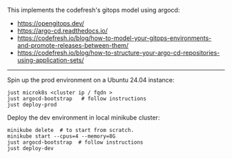 This implements the codefresh's gitops model using argocd:
- https://opengitops.dev/
- https://argo-cd.readthedocs.io/
- https://codefresh.io/blog/how-to-model-your-gitops-environments-and-promote-releases-between-them/
- https://codefresh.io/blog/how-to-structure-your-argo-cd-repositories-using-application-sets/

---

Spin up the prod environment on a Ubuntu 24.04 instance:

```shell
just microk8s <cluster ip / fqdn >
just argocd-bootstrap   # follow instructions
just deploy-prod
```

Deploy the dev environment in local minikube cluster:
```shell
minikube delete  # to start from scratch.
minikube start --cpus=4 --memory=8G
just argocd-bootstrap  # follow instructions
just deploy-dev
```
